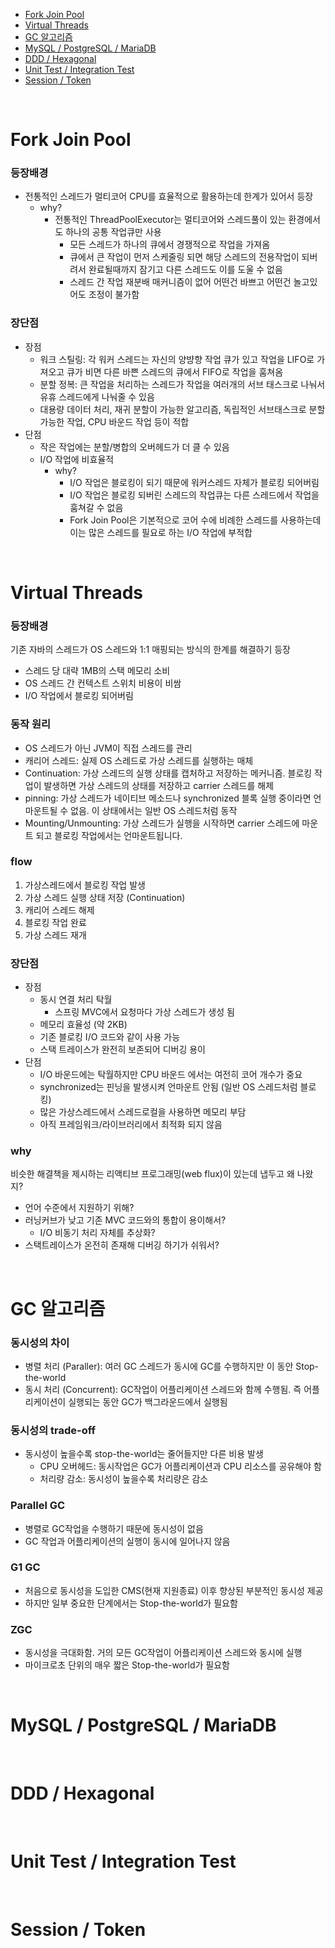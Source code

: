 - [Fork Join Pool](#fork-join-pool)
- [Virtual Threads](#virtual-threads)
- [GC 알고리즘](#gc-알고리즘)
- [MySQL / PostgreSQL / MariaDB](#mysql--postgresql--mariadb)
- [DDD / Hexagonal](#ddd--hexagonal)
- [Unit Test / Integration Test](#unit-test--integration-test)
- [Session / Token](#session--token)


<br>


# Fork Join Pool
### 등장배경
- 전통적인 스레드가 멀티코어 CPU를 효율적으로 활용하는데 한계가 있어서 등장
  - why?
    - 전통적인 ThreadPoolExecutor는 멀티코어와 스레드풀이 있는 환경에서도 하나의 공통 작업큐만 사용
      - 모든 스레드가 하나의 큐에서 경쟁적으로 작업을 가져옴
      - 큐에서 큰 작업이 먼저 스케줄링 되면 해당 스레드의 전용작업이 되버려서 완료될때까지 잠기고 다른 스레드도 이를 도울 수 없음
      - 스레드 간 작업 재분배 매커니즘이 없어 어떤건 바쁘고 어떤건 놀고있어도 조정이 불가함
### 장단점
- 장점
  - 워크 스틸링: 각 워커 스레드는 자신의 양뱡향 작업 큐가 있고 작업을 LIFO로 가져오고 큐가 비면 다른 바쁜 스레드의 큐에서 FIFO로 작업을 훔쳐옴
  - 분할 정복: 큰 작업을 처리하는 스레드가 작업을 여러개의 서브 태스크로 나눠서 유휴 스레드에게 나눠줄 수 있음
  - 대용량 데이터 처리, 재귀 분할이 가능한 알고리즘, 독립적인 서브태스크로 분할 가능한 작업, CPU 바운드 작업 등이 적합
- 단점
  - 작은 작업에는 분할/병합의 오버헤드가 더 클 수 있음
  - I/O 작업에 비효율적
    - why?
      - I/O 작업은 블로킹이 되기 때문에 워커스레드 자체가 블로킹 되어버림
      - I/O 작업은 블로킹 되버린 스레드의 작업큐는 다른 스레드에서 작업을 훔쳐갈 수 없음
      - Fork Join Pool은 기본적으로 코어 수에 비례한 스레드를 사용하는데 이는 많은 스레드를 필요로 하는 I/O 작업에 부적합


<br>


# Virtual Threads
### 등장배경
기존 자바의 스레드가 OS 스레드와 1:1 매핑되는 방식의 한계를 해결하기 등장
- 스레드 당 대략 1MB의 스택 메모리 소비
- OS 스레드 간 컨텍스트 스위치 비용이 비쌈
- I/O 작업에서 블로킹 되어버림

### 동작 원리
- OS 스레드가 아닌 JVM이 직접 스레드를 관리
- 캐리어 스레드: 실제 OS 스레드로 가상 스레드를 실행하는 매체
- Continuation: 가상 스레드의 실행 상태를 캡처하고 저장하는 메커니즘. 블로킹 작업이 발생하면 가상 스레드의 상태를 저장하고 carrier 스레드를 해제
- pinning: 가상 스레드가 네이티브 메소드나 synchronized 블록 실행 중이라면 언마운트될 수 없음. 이 상태에서는 일반 OS 스레드처럼 동작
- Mounting/Unmounting: 가상 스레드가 실행을 시작하면 carrier 스레드에 마운트 되고 블로킹 작업에서는 언마운트됩니다.

### flow
1. 가상스레드에서 블로킹 작업 발생
2. 가상 스레드 실행 상태 저장 (Continuation)
3. 캐리어 스레드 해제
4. 블로킹 작업 완료
5. 가상 스레드 재개

### 장단점
- 장점
  - 동시 연결 처리 탁월
    - 스프링 MVC에서 요청마다 가상 스레드가 생성 됨
  - 메모리 효율성 (약 2KB)
  - 기존 블로킹 I/O 코드와 같이 사용 가능
  - 스택 트레이스가 완전히 보존되어 디버깅 용이
- 단점
  - I/O 바운드에는 탁월하지만 CPU 바운드 에서는 여전히 코어 개수가 중요
  - synchronized는 핀닝을 발생시켜 언마운트 안됨 (일반 OS 스레드처럼 블로킹)
  - 많은 가상스레드에서 스레드로컬을 사용하면 메모리 부담
  - 아직 프레임워크/라이브러리에서 최적화 되지 않음
 
### why
비슷한 해결책을 제시하는 리액티브 프로그래밍(web flux)이 있는데 냅두고 왜 나왔지?
- 언어 수준에서 지원하기 위해?
- 러닝커브가 낮고 기존 MVC 코드와의 통합이 용이해서?
  - I/O 비동기 처리 자체를 추상화?
- 스택트레이스가 온전히 존재해 디버깅 하기가 쉬워서?


<br>


# GC 알고리즘
### 동시성의 차이
- 병렬 처리 (Paraller): 여러 GC 스레드가 동시에 GC를 수행하지만 이 동안 Stop-the-world
- 동시 처리 (Concurrent): GC작업이 어플리케이션 스레드와 함께 수행됨. 즉 어플리케이션이 실행되는 동안 GC가 백그라운드에서 실행됨

### 동시성의 trade-off
- 동시성이 높을수록 stop-the-world는 줄어들지만 다른 비용 발생
  - CPU 오버헤드: 동시작업은 GC가 어플리케이션과 CPU 리소스를 공유해야 함
  - 처리량 감소: 동시성이 높을수록 처리량은 감소

### Parallel GC
- 병렬로 GC작업을 수행하기 때문에 동시성이 없음
- GC 작업과 어플리케이션의 실행이 동시에 일어나지 않음

### G1 GC
- 처음으로 동시성을 도입한 CMS(현재 지원종료) 이후 향상된 부분적인 동시성 제공
- 하지만 일부 중요한 단계에서는 Stop-the-world가 필요함

### ZGC
- 동시성을 극대화함. 거의 모든 GC작업이 어플리케이션 스레드와 동시에 실행
- 마이크로초 단위의 매우 짧은 Stop-the-world가 필요함


<br>


# MySQL / PostgreSQL / MariaDB


<br>


# DDD / Hexagonal


<br>


# Unit Test / Integration Test


<br>


# Session / Token
